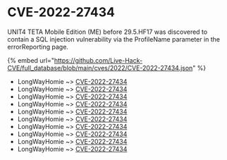 # CVE-2022-27434

UNIT4 TETA Mobile Edition (ME) before 29.5.HF17 was discovered to contain a SQL injection vulnerability via the ProfileName parameter in the errorReporting page.

{% embed url="https://github.com/Live-Hack-CVE/full_database/blob/main/cves/2022/CVE-2022-27434.json" %}


* LongWayHomie ~> [CVE-2022-27434](https://www.alice-snow.ru/2022/database/cve-2022-27434/cve-2022-27434-longwayhomie)
* LongWayHomie ~> [CVE-2022-27434](https://www.alice-snow.ru/2022/database/cve-2022-27434/cve-2022-27434-longwayhomie)
* LongWayHomie ~> [CVE-2022-27434](https://www.alice-snow.ru/2022/database/cve-2022-27434/cve-2022-27434-longwayhomie)
* LongWayHomie ~> [CVE-2022-27434](https://www.alice-snow.ru/2022/database/cve-2022-27434/cve-2022-27434-longwayhomie)
* LongWayHomie ~> [CVE-2022-27434](https://www.alice-snow.ru/2022/database/cve-2022-27434/cve-2022-27434-longwayhomie)
* LongWayHomie ~> [CVE-2022-27434](https://www.alice-snow.ru/2022/database/cve-2022-27434/cve-2022-27434-longwayhomie)
* LongWayHomie ~> [CVE-2022-27434](https://www.alice-snow.ru/2022/database/cve-2022-27434/cve-2022-27434-longwayhomie)
* LongWayHomie ~> [CVE-2022-27434](https://www.alice-snow.ru/2022/database/cve-2022-27434/cve-2022-27434-longwayhomie)
* LongWayHomie ~> [CVE-2022-27434](https://www.alice-snow.ru/2022/database/cve-2022-27434/cve-2022-27434-longwayhomie)
* LongWayHomie ~> [CVE-2022-27434](https://www.alice-snow.ru/2022/database/cve-2022-27434/cve-2022-27434-longwayhomie)